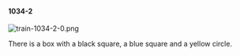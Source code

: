 #### 1034-2
![train-1034-2-0.png](https://github.com/lil-lab/nlvr/raw/master/nlvr/train/images/5/train-1034-2-0.png "train-1034-2-0.png")

There is a box with a black square, a blue square and a yellow circle.